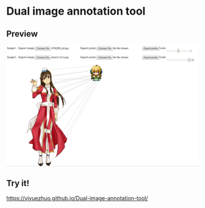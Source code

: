 # Dual image annotation tool

## Preview

<img src="preview/example.png">

## Try it!

https://yiyuezhuo.github.io/Dual-image-annotation-tool/

